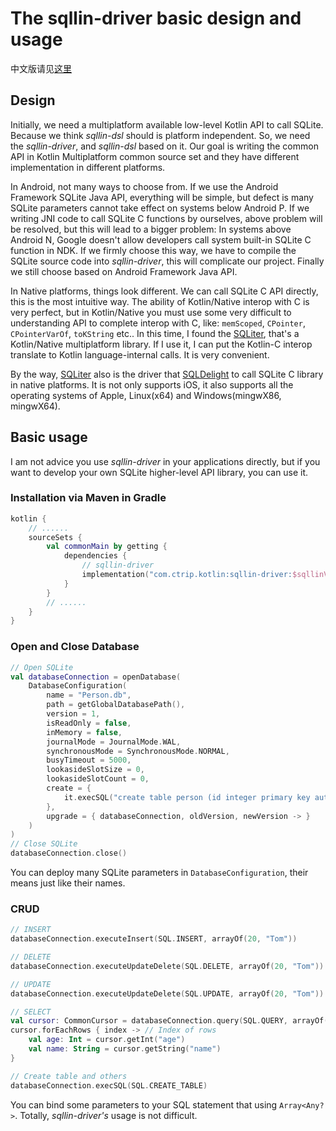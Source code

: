 # The sqllin-driver basic design and usage

中文版请见[这里](README_CN.md)

## Design

Initially, we need a multiplatform available low-level Kotlin API to call SQLite. Because we think _sqllin-dsl_
should is platform independent. So, we need the _sqllin-driver_, and _sqllin-dsl_ based on it. Our goal is
writing the common API in Kotlin Multiplatform common source set and they have different implementation in
different platforms.

In Android, not many ways to choose from. If we use the Android Framework SQLite Java API, everything will be simple,
but defect is many SQLite parameters cannot take effect on systems below Android P. If we writing JNI code
to call SQLite C functions by ourselves, above problem will be resolved, but this will lead to a bigger problem:
In systems above Android N, Google doesn't allow developers call system built-in SQLite C function in NDK. If
we firmly choose this way, we have to compile the SQLite source code into _sqllin-driver_, this will complicate
our project. Finally we still choose based on Android Framework Java API.

In Native platforms, things look different. We can call SQLite C API directly, this is the most intuitive way.
The ability of Kotlin/Native interop with C is very perfect, but in Kotlin/Native you must use some very difficult
to understanding API to complete interop with C, like: `memScoped`, `CPointer`, `CPointerVarOf`, `toKString` etc..
In this time, I found the [SQLiter](https://github.com/touchlab/SQLiter), that's a Kotlin/Native multiplatform
library. If I use it, I can put the Kotlin-C interop translate to Kotlin language-internal calls. It is very
convenient. 

By the way, [SQLiter](https://github.com/touchlab/SQLiter) also is the driver that
[SQLDelight](https://github.com/cashapp/sqldelight) to call SQLite C library in native platforms. It is not only
supports iOS, it also supports all the operating systems of Apple, Linux(x64) and Windows(mingwX86, mingwX64).

## Basic usage

I am not advice you use _sqllin-driver_ in your applications directly, but if you want to develop your own SQLite
higher-level API library, you can use it.

### Installation via Maven in Gradle

```kotlin
kotlin {
    // ......
    sourceSets {
        val commonMain by getting {
            dependencies {
                // sqllin-driver
                implementation("com.ctrip.kotlin:sqllin-driver:$sqllinVersion")
            }
        }
        // ......
    }
}
```

### Open and Close Database

```kotlin
// Open SQLite
val databaseConnection = openDatabase(
    DatabaseConfiguration(
        name = "Person.db",
        path = getGlobalDatabasePath(),
        version = 1,
        isReadOnly = false,
        inMemory = false,
        journalMode = JournalMode.WAL,
        synchronousMode = SynchronousMode.NORMAL,
        busyTimeout = 5000,
        lookasideSlotSize = 0,
        lookasideSlotCount = 0,
        create = {
            it.execSQL("create table person (id integer primary key autoincrement, name text, age integer)")
        },
        upgrade = { databaseConnection, oldVersion, newVersion -> }
    )
)
// Close SQLite
databaseConnection.close()
```

You can deploy many SQLite parameters in `DatabaseConfiguration`, their means just like their names.

### CRUD

```kotlin
// INSERT
databaseConnection.executeInsert(SQL.INSERT, arrayOf(20, "Tom"))

// DELETE
databaseConnection.executeUpdateDelete(SQL.DELETE, arrayOf(20, "Tom"))

// UPDATE
databaseConnection.executeUpdateDelete(SQL.UPDATE, arrayOf(20, "Tom"))

// SELECT
val cursor: CommonCursor = databaseConnection.query(SQL.QUERY, arrayOf(20, "Tom"))
cursor.forEachRows { index -> // Index of rows
    val age: Int = cursor.getInt("age")
    val name: String = cursor.getString("name")
}

// Create table and others
databaseConnection.execSQL(SQL.CREATE_TABLE)
```
You can bind some parameters to your SQL statement that using `Array<Any?>`. Totally, _sqllin-driver's_ usage is not difficult.